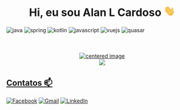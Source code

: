 <div>
<h1 align="center"> Hi, eu sou Alan L Cardoso <img src="https://github.com/ABSphreak/ABSphreak/blob/master/gifs/Hi.gif?raw=true" width="30px"></h2>
</div>

<div style="display: inline">
  <img align="center" alt="java" src="https://img.shields.io/badge/java-%23ED8B00.svg?style=for-the-badge&logo=openjdk&logoColor=white" />
  <img align="center" alt="spring" src="https://img.shields.io/badge/spring-%236DB33F.svg?style=for-the-badge&logo=spring&logoColor=white" />
  <img align="center" alt="kotlin" src="https://img.shields.io/badge/Kotlin-0095D5?style=for-the-badge&logo=kotlin&logoColor=white" />
  <img align="center" alt="javascript" src="https://img.shields.io/badge/JavaScript-F7DF1E?style=for-the-badge&logo=javascript&logoColor=black" />
  <img align="center" alt="vuejs" src="https://img.shields.io/badge/Vue.js-4FC08D?style=for-the-badge&logo=vue.js&logoColor=white" />
  <img align="center" alt="quasar" src="https://img.shields.io/badge/Quasar-1976D2?style=for-the-badge&logo=quasar&logoColor=white" />
</div><br/><br/><br/>

<br/>
<div>
  <a href="[https://github.com/seu_usuario_github](https://github.com/alanlcardoso)">
  <center>
    <img height="180em" src="https://github-readme-stats.vercel.app/api?username=alanlcardoso&show_icons=true&theme=radical&include_all_commits=true&count_private=true" alt="centered image">
  </center>
  <center>  
    <img height="180em" src="https://github-readme-stats.vercel.app/api/top-langs/?username=alanlcardoso&layout=compact&langs_count=7&theme=radical"/> 
  </center>
</div>

## Contatos 📫
[![Facebook](https://img.shields.io/badge/Facebook-%231877F2.svg?style=for-the-badge&logo=Facebook&logoColor=white)](https://www.facebook.com/alanlcardoso) 
[![Gmail](https://img.shields.io/badge/Gmail-D14836?style=for-the-badge&logo=gmail&logoColor=white)](mailto:alanllcardoso@gmail.com)
[![LinkedIn](https://img.shields.io/badge/LinkedIn-0077B5?style=for-the-badge&logo=linkedin&logoColor=white)](https://www.linkedin.com/in/alanlcardoso/)  
  
